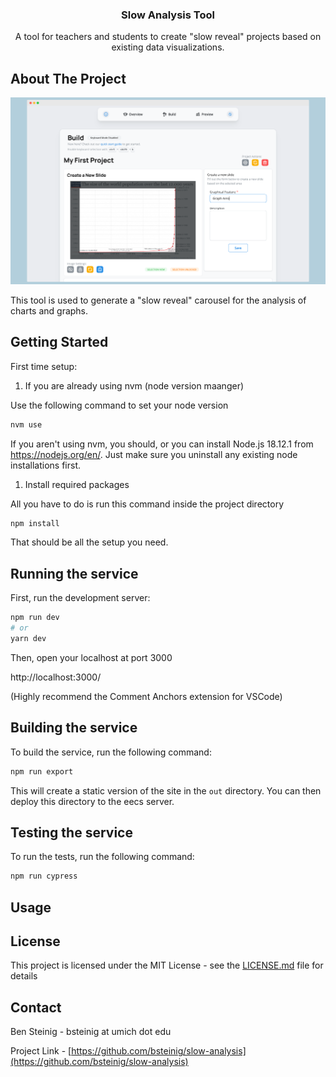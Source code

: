 <div align="center">
    <h3 align="center">Slow Analysis Tool</h3>
    <p align="center">
    A tool for teachers and students to create "slow reveal" projects based on existing data visualizations.
    </p>
</div>

## About The Project

[![Slow Analysis Screen Shot][project-screenshot]](https://web.eecs.umich.edu/~mjguz/slow-analysis/)

This tool is used to generate a "slow reveal" carousel for the analysis of charts and graphs. 

## Getting Started

First time setup:

1. If you are already using nvm (node version maanger)

Use the following command to set your node version

```bash
nvm use
```

If you aren't using nvm, you should, or you can install Node.js 18.12.1 from https://nodejs.org/en/. Just make sure you uninstall any existing node installations first.

1. Install required packages

All you have to do is run this command inside the project directory

```bash
npm install
```

That should be all the setup you need.

## Running the service

First, run the development server:

```bash
npm run dev
# or
yarn dev
```

Then, open your localhost at port 3000

http://localhost:3000/

(Highly recommend the Comment Anchors extension for VSCode)

##  Building the service

To build the service, run the following command:

```bash
npm run export
```

This will create a static version of the site in the `out` directory. You can then deploy this directory to the eecs server.

## Testing the service

To run the tests, run the following command:

```bash
npm run cypress
```

## Usage


## License

This project is licensed under the MIT License - see the [LICENSE.md](LICENSE.md) file for details

## Contact

Ben Steinig - bsteinig at umich dot edu

Project Link - [https://github.com/bsteinig/slow-analysis](https://github.com/bsteinig/slow-analysis)


[project-screenshot]: images/screenshot.png

